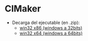 # CIMaker

- Decarga del ejecutable (en .zip): 
  - [win32 x86 (windows a 32bits)](https://drive.google.com/file/d/1fhOKVyO0Bh0DoRR7WGQZEiiya8jmylhs/view?usp=sharing)  
  - [win32 x64 (windows a 64bits)](https://drive.google.com/file/d/12wnFSU1mUwzDKcViMiqsmUQtjsKrH5bd/view?usp=sharing) 
